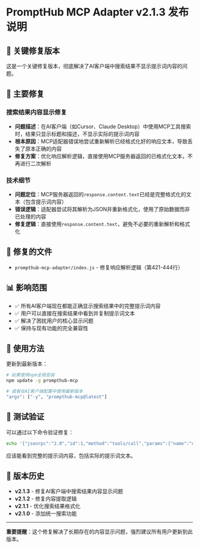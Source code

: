 # PromptHub MCP Adapter v2.1.3 发布说明

## 🎯 关键修复版本

这是一个关键修复版本，彻底解决了AI客户端中搜索结果不显示提示词内容的问题。

## 🐛 主要修复

### 搜索结果内容显示修复
- **问题描述**：在AI客户端（如Cursor、Claude Desktop）中使用MCP工具搜索时，结果只显示标题和描述，不显示实际的提示词内容
- **根本原因**：MCP适配器错误地尝试重新解析已经格式化好的响应文本，导致丢失了原本正确的内容
- **修复方案**：优化响应解析逻辑，直接使用MCP服务器返回的已格式化文本，不再进行二次解析

### 技术细节
- **问题定位**：MCP服务器返回的`response.content.text`已经是完整格式化的文本（包含提示词内容）
- **错误逻辑**：适配器尝试将其解析为JSON并重新格式化，使用了原始数据而非已处理的内容
- **修复逻辑**：直接使用`response.content.text`，避免不必要的重新解析和格式化

## 🔧 修复的文件
- `prompthub-mcp-adapter/index.js` - 修复响应解析逻辑（第421-444行）

## 📊 影响范围
- ✅ 所有AI客户端现在都能正确显示搜索结果中的完整提示词内容
- ✅ 用户可以直接在搜索结果中看到并复制提示词文本
- ✅ 解决了困扰用户的核心显示问题
- ✅ 保持与现有功能的完全兼容性

## 🚀 使用方法

更新到最新版本：
```bash
# 如果使用npm全局安装
npm update -g prompthub-mcp

# 或者在AI客户端配置中使用最新版本
"args": ["-y", "prompthub-mcp@latest"]
```

## 🧪 测试验证

可以通过以下命令验证修复：
```bash
echo '{"jsonrpc":"2.0","id":1,"method":"tools/call","params":{"name":"unified_search","arguments":{"query":"合同","max_results":1,"include_content":true}}}' | node index.js
```

应该能看到完整的提示词内容，包括实际的提示词文本。

## 📝 版本历史

- **v2.1.3** - 修复AI客户端中搜索结果内容显示问题
- **v2.1.2** - 修复内容提取逻辑
- **v2.1.1** - 优化搜索结果格式化
- **v2.1.0** - 添加统一搜索功能

---

**重要提醒**：这个修复解决了长期存在的内容显示问题，强烈建议所有用户更新到此版本。
